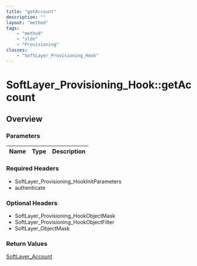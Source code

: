 ```yaml
---
title: "getAccount"
description: ""
layout: "method"
tags:
    - "method"
    - "sldn"
    - "Provisioning"
classes:
    - "SoftLayer_Provisioning_Hook"
---
```

# SoftLayer_Provisioning_Hook::getAccount
## Overview 


### Parameters 
|Name | Type | Description |
| --- | --- | --- |


### Required Headers
* SoftLayer_Provisioning_HookInitParameters
* authenticate

### Optional Headers
* SoftLayer_Provisioning_HookObjectMask
* SoftLayer_Provisioning_HookObjectFilter
* SoftLayer_ObjectMask

### Return Values
<a href='/reference/datatypes/SoftLayer_Account'>SoftLayer_Account </a>

